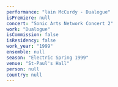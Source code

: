 ```yaml
---
performance: "lain McCurdy - Dualogue"
isPremiere: null
concert: "Sonic Arts Network Concert 2"
work: "Dualogue"
isCommission: false
isResidency: false
work_year: "1999"
ensemble: null
season: "Electric Spring 1999"
venue: "St-Paul's Hall"
person: null
country: null
---
```


